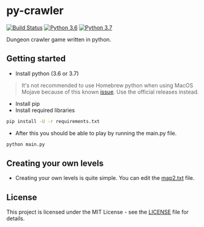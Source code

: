 # py-crawler
[![Build Status](https://travis-ci.com/jmuilwijk/py-crawler.svg?branch=master)](https://travis-ci.com/jmuilwijk/py-crawler) [![Python 3.6](https://img.shields.io/badge/python-3.6-blue.svg)](https://www.python.org/downloads/release/python-360/) [![Python 3.7](https://img.shields.io/badge/python-3.7-blue.svg)](https://www.python.org/downloads/release/python-370/)

Dungeon crawler game written in python.

## Getting started
- Install python (3.6 or 3.7)
> It's not recommended to use Homebrew python when using MacOS Mojave because of this known [issue](https://github.com/pygame/pygame/issues/555). Use the official releases instead.
- Install pip
- Install required libraries
```bash
pip install -U -r requirements.txt
```
- After this you should be able to play by running the main.py file.
```bash
python main.py
```

## Creating your own levels
- Creating your own levels is quite simple. You can edit the [map2.txt](src/dungeon/maps/map2.txt) file.


## License

This project is licensed under the MIT License - see the [LICENSE](LICENSE) file for details.
